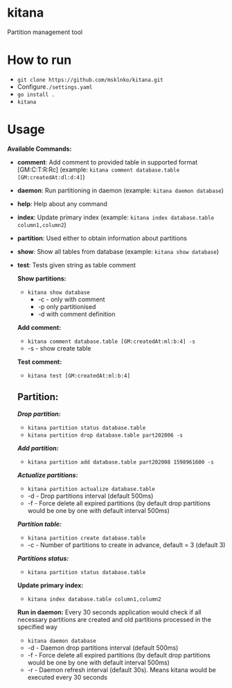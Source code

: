 # kitana
Partition management tool

# How to run
  - `git clone https://github.com/msklnko/kitana.git`
  -  Configure`./settings.yaml`
  - `go install .`
  - `kitana`

# Usage
  
  __Available Commands:__
- __comment__:     Add comment to provided table in supported format [GM:C:T:R:Rc] (example: `kitana comment database.table [GM:createdAt:dl:d:4]`)
- __daemon__:      Run partitioning in daemon (example: `kitana daemon database`)
- __help__:        Help about any command
- __index__:       Update primary index (example: `kitana index database.table column1,column2`)
- __partition__:   Used either to obtain information about partitions
- __show__:        Show all tables from database (example: `kitana show database`)
- __test__:        Tests given string as table comment

  
  __Show partitions:__
  - `kitana show database`
    - -c - only with comment
    - -p only partitionised
    - -d with comment definition
  
  __Add comment:__
  - `kitana comment database.table [GM:createdAt:ml:b:4] -s`
   - -s - show create table
   
  __Test comment:__
  - `kitana test [GM:createdAt:ml:b:4]`
  
  ## __Partition:__
  
    ___Drop partition:___
    - `kitana partition status database.table`
    - `kitana partition drop database.table part202006 -s`
  
    ___Add partition:___
    - `kitana partition add database.table part202008 1598961600 -s`
   
    ___Actualize partitions:___
    - `kitana partition actualize database.table` 
     - -d - Drop partitions interval (default 500ms)
     - -f - Force delete all expired partitions (by default drop partitions would be one by one with default interval 500ms)
     
    ___Partition table:___
    - `kitana partition create database.table`
     - -c - Number of partitions to create in advance, default = 3 (default 3)
    
    ___Partitions status:___
    - `kitana partition status database.table`
    
  __Update primary index:__  
  - `kitana index database.table column1,column2` 
  
  __Run in daemon:__
     Every 30 seconds application would check if all necessary partitions are created and old partitions processed in the specified way
  - `kitana daemon database`
   - -d - Daemon drop partitions interval (default 500ms)
   - -f - Force delete all expired partitions (by default drop partitions would be one by one with default interval 500ms)
   - -r - Daemon refresh interval (default 30s). Means kitana would be executed every 30 seconds 
 
   
 
